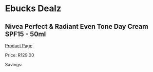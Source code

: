 
# Ebucks Dealz
## Nivea Perfect & Radiant Even Tone Day Cream SPF15 - 50ml
[Product Page](https://www.ebucks.com/web/shop/productSelected.do?prodId=1056098118&catId=1186086453)

Price: R129.00

Savings: 


	